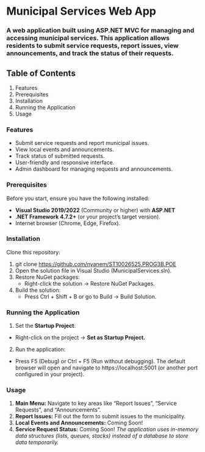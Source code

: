 # Municipal Services Web App

### A web application built using ASP.NET MVC for managing and accessing municipal services. This application allows residents to submit service requests, report issues, view announcements, and track the status of their requests.

## Table of Contents
1. Features
2. Prerequisites
3. Installation
4. Running the Application
5. Usage


### Features
- Submit service requests and report municipal issues.
- View local events and announcements.
- Track status of submitted requests.
- User-friendly and responsive interface.
- Admin dashboard for managing requests and announcements.

### Prerequisites
Before you start, ensure you have the following installed:
- **Visual Studio 2019/2022** (Community or higher) with **ASP.NET** 
- **.NET Framework 4.7.2+** (or your project’s target version).
- Internet browser (Chrome, Edge, Firefox).

### Installation
 Clone this repository:
1. git clone https://github.com/nyanem/ST10026525.PROG3B.POE
2. Open the solution file in Visual Studio (MunicipalServices.sln).
3. Restore NuGet packages:
   - Right-click the solution → Restore NuGet Packages.
4. Build the solution:
   - Press Ctrl + Shift + B or go to Build → Build Solution.

### Running the Application
1. Set the **Startup Project**:
 - Right-click on the project → **Set as Startup Project.**
2. Run the application:
 - Press F5 (Debug) or Ctrl + F5 (Run without debugging).
The default browser will open and navigate to https://localhost:5001 (or another port configured in your project).

### Usage
1. **Main Menu:** Navigate to key areas like “Report Issues”, “Service Requests”, and “Announcements”.
2. **Report Issues:** Fill out the form to submit issues to the municipality.
3. **Local Events and Announcements:** Coming Soon!
4. **Service Request Status:** Coming Soon!
*The application uses in-memory data structures (lists, queues, stacks) instead of a database to store data temporarily.*
